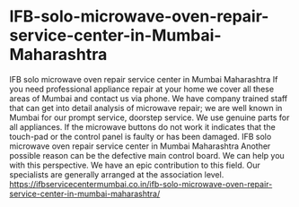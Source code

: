 # IFB-solo-microwave-oven-repair-service-center-in-Mumbai-Maharashtra
IFB solo microwave oven repair service center in Mumbai Maharashtra   If you need professional appliance repair at your home we cover all these areas of Mumbai and contact us via phone. We have company trained staff that can get into detail analysis of microwave repair; we are well known in Mumbai for our prompt service, doorstep service. We use genuine parts for all appliances. If the microwave buttons do not work it indicates that the touch-pad or the control panel is faulty or has been damaged. IFB solo microwave oven repair service center in Mumbai Maharashtra  Another possible reason can be the defective main control board. We can help you with this perspective. We have an epic contribution to this field. Our specialists are generally arranged at the association level.  https://ifbservicecentermumbai.co.in/ifb-solo-microwave-oven-repair-service-center-in-mumbai-maharashtra/
